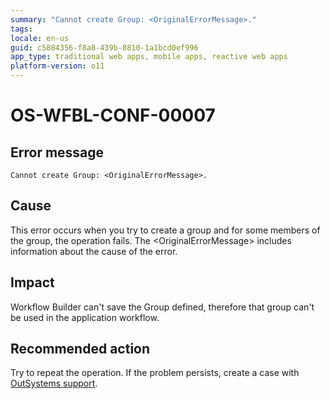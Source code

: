 ```yaml
---
summary: "Cannot create Group: <OriginalErrorMessage>."
tags:
locale: en-us
guid: c5884356-f8a8-439b-8810-1a1bcd0ef996
app_type: traditional web apps, mobile apps, reactive web apps
platform-version: o11
---
```


# OS-WFBL-CONF-00007

## Error message

`Cannot create Group: <OriginalErrorMessage>.`

## Cause

This error occurs when you try to create a group and for some members of the group, the operation fails.
The &lt;OriginalErrorMessage&gt; includes information about the cause of the error. 

## Impact

Workflow Builder can't save the Group defined, therefore that group can't be used in the application workflow.

## Recommended action

Try to repeat the operation. If the problem persists, create a case with [OutSystems support](https://success.outsystems.com/Support).
